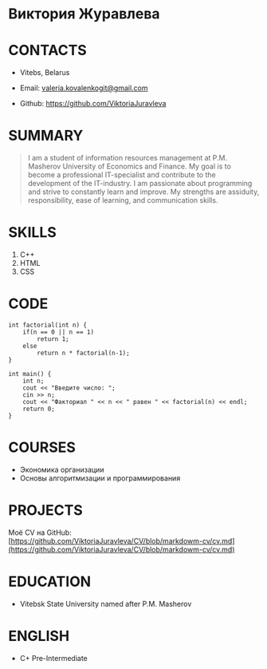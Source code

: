 # Виктория Журавлева
# CONTACTS
- Vitebs, Belarus

- Email: valeria.kovalenkogit@gmail.com

- Github: https://github.com/ViktoriaJuravleva

# SUMMARY
> I am a student of information resources management at P.M. Masherov University of Economics and Finance. My goal is to become a professional IT-specialist and contribute to the development of the IT-industry. I am passionate about programming and strive to constantly learn and improve. My strengths are assiduity, responsibility, ease of learning, and communication skills.
# SKILLS

1. С++
2. HTML
3. CSS

# CODE
```
int factorial(int n) {
    if(n == 0 || n == 1)
        return 1;
    else
        return n * factorial(n-1);
}

int main() {
    int n;
    cout << "Введите число: ";
    cin >> n;
    cout << "Факториал " << n << " равен " << factorial(n) << endl;
    return 0;
}
```

# COURSES
+ Экономика организации
+ Основы алгоритмизации и программирования

# PROJECTS

Моё СV на GitHub: [https://github.com/ViktoriaJuravleva/CV/blob/markdowm-cv/cv.md](https://github.com/ViktoriaJuravleva/CV/blob/markdowm-cv/cv.md)

# EDUCATION

* Vitebsk State University named after P.M. Masherov

# ENGLISH

* C+ Pre-Intermediate


